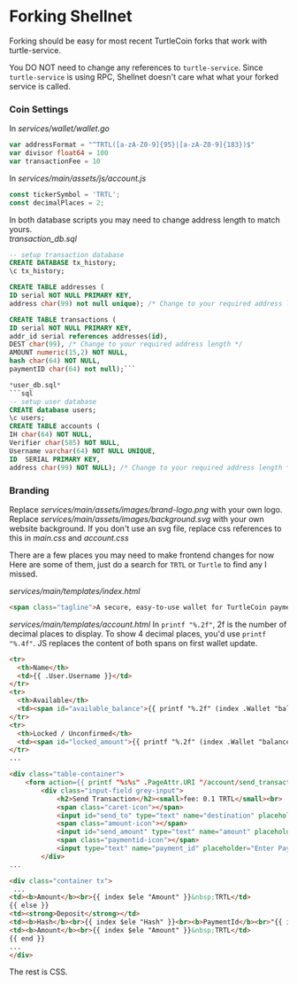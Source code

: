 # Forking Shellnet

Forking should be easy for most recent TurtleCoin forks that work with turtle-service.

You DO NOT need to change any references to `turtle-service`.  Since `turtle-service` is using RPC, Shellnet doesn't care what what your forked service is called.

### Coin Settings
In *services/wallet/wallet.go*
```go
var addressFormat = "^TRTL([a-zA-Z0-9]{95}|[a-zA-Z0-9]{183})$"
var divisor float64 = 100
var transactionFee = 10
```

In *services/main/assets/js/account.js*
```js
const tickerSymbol = 'TRTL';
const decimalPlaces = 2;
```

In both database scripts you may need to change address length to match yours.  
*transaction_db.sql*
```sql
-- setup transaction database
CREATE DATABASE tx_history;
\c tx_history;

CREATE TABLE addresses (
ID serial NOT NULL PRIMARY KEY,
address char(99) not null unique); /* Change to your required address length */

CREATE TABLE transactions (
ID serial NOT NULL PRIMARY KEY,
addr_id serial references addresses(id),
DEST char(99), /* Change to your required address length */
AMOUNT numeric(15,2) NOT NULL,
hash char(64) NOT NULL,
paymentID char(64) not null);```

*user_db.sql*
```sql
-- setup user database
CREATE database users;
\c users;
CREATE TABLE accounts (
IH char(64) NOT NULL,
Verifier char(585) NOT NULL,
Username varchar(64) NOT NULL UNIQUE,
ID  SERIAL PRIMARY KEY,
address char(99) NOT NULL); /* Change to your required address length */
```

### Branding

Replace *services/main/assets/images/brand-logo.png* with your own logo.
Replace *services/main/assets/images/background.svg* with your own website background.  If you don't use an svg file, replace css references to this in *main.css* and *account.css*

There are a few places you may need to make frontend changes for now  Here are some of them, just do a search for `TRTL` or `Turtle` to find any I missed.

*services/main/templates/index.html*
```html
<span class="tagline">A secure, easy-to-use wallet for TurtleCoin payments</span>
```

*services/main/templates/account.html*
In `printf "%.2f"`, 2f is the number of decimal places to display. To show 4 decimal places, you'd use `printf "%.4f"`.  JS replaces the content of both spans on first wallet update.  
```html
<tr>
  <th>Name</th>
  <td>{{ .User.Username }}</td>
</tr>
<tr>
  <th>Available</th>
  <td><span id="available_balance">{{ printf "%.2f" (index .Wallet "balance" "availableBalance") }} TRTL</span></td>
</tr>
<tr>
  <th>Locked / Unconfirmed</th>
  <td><span id="locked_amount">{{ printf "%.2f" (index .Wallet "balance" "lockedAmount") }} TRTL</span></td>
</tr>
...
```
```html
<div class="table-container">
    <form action={{ printf "%s%s" .PageAttr.URI "/account/send_transaction"}} method="POST">
        <div class="input-field grey-input">
            <h2>Send Transaction</h2><small>fee: 0.1 TRTL</small><br>
            <span class="caret-icon"></span>
            <input id="send_to" type="text" name="destination" placeholder="Enter destination address..." pattern="^TRTL([a-zA-Z0-9]{95}|[a-zA-Z0-9]{183})\s*$" required/>
            <span class="amount-icon"></span>
            <input id="send_amount" type="text" name="amount" placeholder="Enter Amount.." pattern="^\d+\.{0,1}\d{0,6}$" required/>
            <span class="paymentid-icon"></span>
            <input type="text" name="payment_id" placeholder="Enter Payment ID..." pattern="^[a-fA-F\d]{64}$"/>
        </div>
...
```
```html
<div class="container tx">
 ...
<td><b>Amount</b><br>{{ index $ele "Amount" }}&nbsp;TRTL</td>
{{ else }}
<td><strong>Deposit</strong></td>
<td><b>Hash</b><br>{{ index $ele "Hash" }}<br><b>PaymentId</b><br>"{{ index $ele "PaymentID"}}"</td>
<td><b>Amount</b><br>{{ index $ele "Amount" }}&nbsp;TRTL</td>
{{ end }}
...
</div>
```

The rest is CSS.
